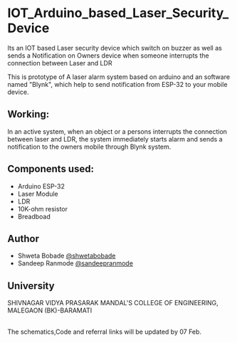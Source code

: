 <H1>IOT_Arduino_based_Laser_Security_Device</H1>
Its an IOT based Laser security device which switch on buzzer as well as sends a Notification on Owners device when someone interrupts the connection between Laser and LDR

This is prototype of A laser alarm system based on arduino and an software named "Blynk",
which help to send notification from ESP-32 to your mobile device.

<h2>Working:</h2><p>
In an active system, when an object or a persons interrupts the connection between laser and
LDR, the system immediately starts alarm and sends a notification to the owners mobile through
Blynk system.

<h2>Components used:</h2>
<ul>
<li>Arduino ESP-32
<li>Laser Module
<li>LDR
<li>10K-ohm resistor
<li>Breadboad
</ul>

<h2>Author</h2>
<ul>
  <li>Shweta Bobade     <a href="https://github.com/shwetabobade">@shwetabobade</a>
  <li>Sandeep Ranmode   <a href="https://github.com/sandeepranmode">@sandeepranmode</a>
</ul>
<h2>University</h2>
SHIVNAGAR VIDYA PRASARAK MANDAL'S
COLLEGE OF ENGINEERING, MALEGAON (BK)-BARAMATI
<br><br><p>
The schematics,Code and referral links will be updated by 07 Feb.
